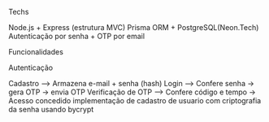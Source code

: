 Techs 

Node.js + Express (estrutura MVC)
Prisma ORM + PostgreSQL(Neon.Tech)
Autenticação por senha + OTP por email


Funcionalidades

Autenticação

Cadastro --> Armazena e-mail + senha (hash)
Login --> Confere senha -> gera OTP -> envia OTP
Verificação de OTP --> Confere código e tempo -> Acesso concedido
implementação de cadastro de usuario com criptografia da senha usando bycrypt


